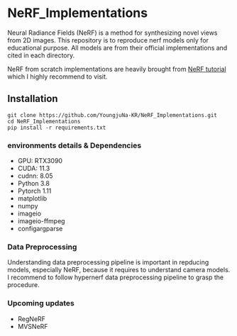 # NeRF_Implementations

Neural Radiance Fields (NeRF) is a method for synthesizing novel views from 2D images.
This repository is to reproduce nerf models only for educational purpose.
All models are from their official implementations and cited in each directory.

NeRF from scratch implementations are heavily brought from [NeRF tutorial](https://towardsdatascience.com/its-nerf-from-nothing-build-a-vanilla-nerf-with-pytorch-7846e4c45666) which I highly recommend to visit.

## Installation
```
git clone https://github.com/YoungjuNa-KR/NeRF_Implementations.git
cd NeRF_Implementations
pip install -r requirements.txt
```

### environments details & Dependencies
- GPU: RTX3090
- CUDA: 11.3
- cudnn: 8.05
- Python 3.8
- Pytorch 1.11
- matplotlib
- numpy
- imageio
- imageio-ffmpeg
- configargparse

### Data Preprocessing
Understanding data preprocessing pipeline is important in repducing models, especially NeRF, because it requires to understand camera models.
I recommend to follow hypernerf data preprocessing pipeline to grasp the procedure.

### Upcoming updates
- RegNeRF
- MVSNeRF


